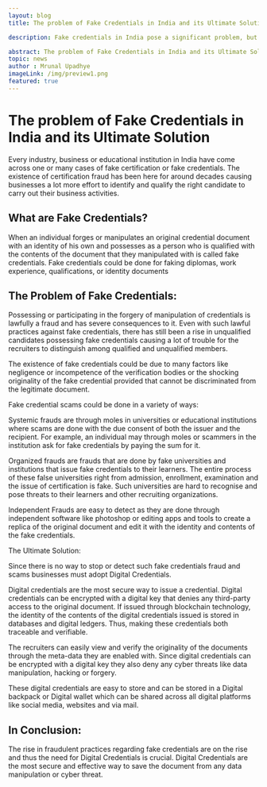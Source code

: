 ```yaml
---
layout: blog
title: The problem of Fake Credentials in India and its Ultimate Solution

description: Fake credentials in India pose a significant problem, but digital credentials offer a secure solution to prevent fraud.

abstract: The problem of Fake Credentials in India and its Ultimate Solution
topic: news
author : Mrunal Upadhye
imageLink: /img/preview1.png
featured: true
---
```


# The problem of Fake Credentials in India and its Ultimate Solution
Every industry, business or educational institution in India have come across one or many cases of fake certification or fake credentials. The existence of certification fraud has been here for around decades causing businesses a lot more effort to identify and qualify the right candidate to carry out their business activities.

## What are Fake Credentials?

When an individual forges or manipulates an original credential document with an identity of his own and possesses as a person who is qualified with the contents of the document that they manipulated with is called fake credentials. Fake credentials could be done for faking diplomas, work experience, qualifications, or identity documents

## The Problem of Fake Credentials:

Possessing or participating in the forgery of manipulation of credentials is lawfully a fraud and has severe consequences to it. Even with such lawful practices against fake credentials, there has still been a rise in unqualified candidates possessing fake credentials causing a lot of trouble for the recruiters to distinguish among qualified and unqualified members.

The existence of fake credentials could be due to many factors like negligence or incompetence of the verification bodies or the shocking originality of the fake credential provided that cannot be discriminated from the legitimate document.

Fake credential scams could be done in a variety of ways:

Systemic frauds are through moles in universities or educational institutions where scams are done with the due consent of both the issuer and the recipient. For example, an individual may through moles or scammers in the institution ask for fake credentials by paying the sum for it.

Organized frauds are frauds that are done by fake universities and institutions that issue fake credentials to their learners. The entire process of these false universities right from admission, enrollment, examination and the issue of certification is fake. Such universities are hard to recognise and pose threats to their learners and other recruiting organizations.

Independent Frauds are easy to detect as they are done through independent software like photoshop or editing apps and tools to create a replica of the original document and edit it with the identity and contents of the fake credentials.

The Ultimate Solution:

Since there is no way to stop or detect such fake credentials fraud and scams businesses must adopt Digital Credentials.

Digital credentials are the most secure way to issue a credential. Digital credentials can be encrypted with a digital key that denies any third-party access to the original document. If issued through blockchain technology, the identity of the contents of the digital credentials issued is stored in databases and digital ledgers. Thus, making these credentials both traceable and verifiable.

The recruiters can easily view and verify the originality of the documents through the meta-data they are enabled with. Since digital credentials can be encrypted with a digital key they also deny any cyber threats like data manipulation, hacking or forgery.

These digital credentials are easy to store and can be stored in a Digital backpack or Digital wallet which can be shared across all digital platforms like social media, websites and via mail. 

## In Conclusion:

The rise in fraudulent practices regarding fake credentials are on the rise and thus the need for Digital Credentials is crucial. Digital Credentials are the most secure and effective way to save the document from any data manipulation or cyber threat.










